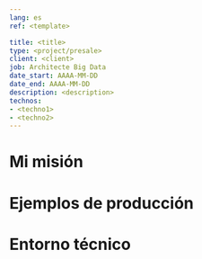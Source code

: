 ```yaml
---
lang: es
ref: <template>

title: <title>
type: <project/presale>
client: <client>
job: Architecte Big Data 
date_start: AAAA-MM-DD
date_end: AAAA-MM-DD
description: <description>
technos:
- <techno1>
- <techno2>
---
```

# Mi misión

# Ejemplos de producción

# Entorno técnico